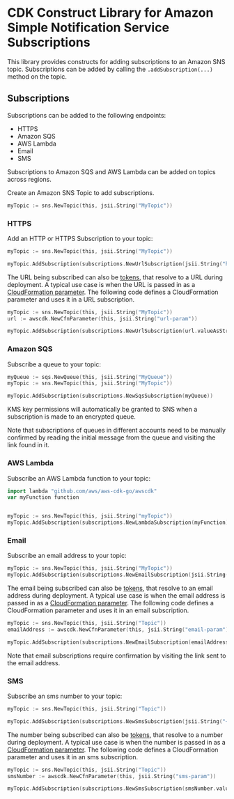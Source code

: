 # CDK Construct Library for Amazon Simple Notification Service Subscriptions

This library provides constructs for adding subscriptions to an Amazon SNS topic.
Subscriptions can be added by calling the `.addSubscription(...)` method on the topic.

## Subscriptions

Subscriptions can be added to the following endpoints:

* HTTPS
* Amazon SQS
* AWS Lambda
* Email
* SMS

Subscriptions to Amazon SQS and AWS Lambda can be added on topics across regions.

Create an Amazon SNS Topic to add subscriptions.

```go
myTopic := sns.NewTopic(this, jsii.String("MyTopic"))
```

### HTTPS

Add an HTTP or HTTPS Subscription to your topic:

```go
myTopic := sns.NewTopic(this, jsii.String("MyTopic"))

myTopic.AddSubscription(subscriptions.NewUrlSubscription(jsii.String("https://foobar.com/")))
```

The URL being subscribed can also be [tokens](https://docs.aws.amazon.com/cdk/latest/guide/tokens.html), that resolve
to a URL during deployment. A typical use case is when the URL is passed in as a [CloudFormation
parameter](https://docs.aws.amazon.com/AWSCloudFormation/latest/UserGuide/parameters-section-structure.html). The
following code defines a CloudFormation parameter and uses it in a URL subscription.

```go
myTopic := sns.NewTopic(this, jsii.String("MyTopic"))
url := awscdk.NewCfnParameter(this, jsii.String("url-param"))

myTopic.AddSubscription(subscriptions.NewUrlSubscription(url.valueAsString))
```

### Amazon SQS

Subscribe a queue to your topic:

```go
myQueue := sqs.NewQueue(this, jsii.String("MyQueue"))
myTopic := sns.NewTopic(this, jsii.String("MyTopic"))

myTopic.AddSubscription(subscriptions.NewSqsSubscription(myQueue))
```

KMS key permissions will automatically be granted to SNS when a subscription is made to
an encrypted queue.

Note that subscriptions of queues in different accounts need to be manually confirmed by
reading the initial message from the queue and visiting the link found in it.

### AWS Lambda

Subscribe an AWS Lambda function to your topic:

```go
import lambda "github.com/aws/aws-cdk-go/awscdk"
var myFunction function


myTopic := sns.NewTopic(this, jsii.String("myTopic"))
myTopic.AddSubscription(subscriptions.NewLambdaSubscription(myFunction))
```

### Email

Subscribe an email address to your topic:

```go
myTopic := sns.NewTopic(this, jsii.String("MyTopic"))
myTopic.AddSubscription(subscriptions.NewEmailSubscription(jsii.String("foo@bar.com")))
```

The email being subscribed can also be [tokens](https://docs.aws.amazon.com/cdk/latest/guide/tokens.html), that resolve
to an email address during deployment. A typical use case is when the email address is passed in as a [CloudFormation
parameter](https://docs.aws.amazon.com/AWSCloudFormation/latest/UserGuide/parameters-section-structure.html). The
following code defines a CloudFormation parameter and uses it in an email subscription.

```go
myTopic := sns.NewTopic(this, jsii.String("Topic"))
emailAddress := awscdk.NewCfnParameter(this, jsii.String("email-param"))

myTopic.AddSubscription(subscriptions.NewEmailSubscription(emailAddress.valueAsString))
```

Note that email subscriptions require confirmation by visiting the link sent to the
email address.

### SMS

Subscribe an sms number to your topic:

```go
myTopic := sns.NewTopic(this, jsii.String("Topic"))

myTopic.AddSubscription(subscriptions.NewSmsSubscription(jsii.String("+15551231234")))
```

The number being subscribed can also be [tokens](https://docs.aws.amazon.com/cdk/latest/guide/tokens.html), that resolve
to a number during deployment. A typical use case is when the number is passed in as a [CloudFormation
parameter](https://docs.aws.amazon.com/AWSCloudFormation/latest/UserGuide/parameters-section-structure.html). The
following code defines a CloudFormation parameter and uses it in an sms subscription.

```go
myTopic := sns.NewTopic(this, jsii.String("Topic"))
smsNumber := awscdk.NewCfnParameter(this, jsii.String("sms-param"))

myTopic.AddSubscription(subscriptions.NewSmsSubscription(smsNumber.valueAsString))
```

